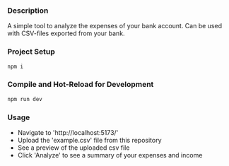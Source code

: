 ### Description
A simple tool to analyze the expenses of your bank account.
Can be used with CSV-files exported from your bank.

### Project Setup

```sh
npm i
```

### Compile and Hot-Reload for Development

```sh
npm run dev
```

### Usage

- Navigate to 'http://localhost:5173/'
- Upload the 'example.csv' file from this repository
- See a preview of the uploaded csv file
- Click 'Analyze' to see a summary of your expenses and income
